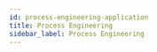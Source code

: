 ```yaml
---
id: process-engineering-application
title: Process Engineering
sidebar_label: Process Engineering
---
```

